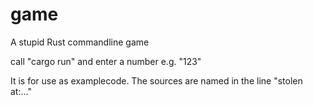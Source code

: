 # game
A stupid Rust commandline game

call "cargo run" and enter a number e.g. "123"

It is for use as examplecode. The sources are named in the line "stolen at:..."
